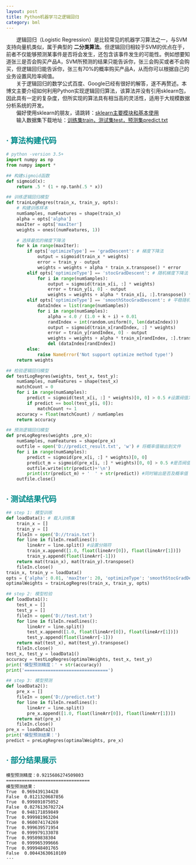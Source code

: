 ```yaml
---
layout: post
title: Python机器学习之逻辑回归
category: bml
---
```

&emsp;&emsp;逻辑回归（Logistic Regression）是比较常见的机器学习算法之一，与SVM支持向量机类似，属于典型的 **二分类算法**。但逻辑回归相较于SVM的优点在于，前者不仅能够预测某事件是否将会发生，还包含该事件发生的可能性。例如想要知道张三是否会购买产品A，SVM所预测的结果只能告诉你，张三会购买或者不会购买，但逻辑回归能告诉你，张三有70%的概率购买产品A，从而你可以根据自己的业务设置风险率阀值。   
&emsp;&emsp;关于逻辑回归的数学公式百度、Google已经有很好的解答，遂不再赘述。本博文主要介绍如何利用Python实现逻辑回归算法，该算法并没有引用sklearn包，因此具有一定的复杂度，但所实现的算法具有相当高的灵活性，适用于大规模数据分析系统的开发。    
&emsp;&emsp;偏好使用sklearn的朋友，请跳转：[sklearn主要模块和基本使用](http://www.jianshu.com/p/1c6efdbce226)   
&emsp;&emsp;输入数据集下载地址：[训练集train，测试集test，预测集predict.txt](https://github.com/carrylaw/Archive/tree/master/机器学习文件夹/logistic)

## **<span style="color:#008B8B">· 算法构建代码</span>**

``` python
# python -version 3.5+
import numpy as np
from numpy import *

## 构建sigmoid函数
def sigmoid(x):
    return .5 * (1 + np.tanh(.5 * x))

## 训练逻辑回归模型
def trainLogRegres(train_x, train_y, opts):
    # 构建训练样本
    numSamples, numFeatures = shape(train_x)
    alpha = opts['alpha']
    maxIter = opts['maxIter']
    weights = ones((numFeatures, 1))

    # 选择最优的梯度下降法
    for k in range(maxIter):
        if opts['optimizeType'] == 'gradDescent': # 梯度下降法
            output = sigmoid(train_x * weights)
            error = train_y - output
            weights = weights + alpha * train_x.transpose() * error
        elif opts['optimizeType'] == 'stocGradDescent': # 随机梯度下降法
            for i in range(numSamples):
                output = sigmoid(train_x[i, :] * weights)
                error = train_y[i, 0] - output
                weights = weights + alpha * train_x[i, :].transpose() * error
        elif opts['optimizeType'] == 'smoothStocGradDescent': # 平稳随机梯度下降法
            dataIndex = list(range(numSamples))
            for i in range(numSamples):
                alpha = 4.0 / (1.0 + k + i) + 0.01
                randIndex = int(random.uniform(0, len(dataIndex)))
                output = sigmoid(train_x[randIndex, :] * weights)
                error = train_y[randIndex, 0] - output
                weights = weights + alpha * train_x[randIndex, :].transpose() * error
                del (dataIndex[randIndex])
        else:
            raise NameError('Not support optimize method type!')
    return weights

## 检验逻辑回归模型
def testLogRegres(weights, test_x, test_y):
    numSamples, numFeatures = shape(test_x)
    matchCount = 0
    for i in range(numSamples):
        predict = sigmoid(test_x[i, :] * weights)[0, 0] > 0.5 #设置阀值为0.5
        if predict == bool(test_y[i, 0]):
            matchCount += 1
    accuracy = float(matchCount) / numSamples
    return accuracy

## 预测逻辑回归模型
def preLogRegres(weights ,pre_x):
    numSamples, numFeatures = shape(pre_x)
    outfile = open('D://predict_result.txt', 'w') # 将概率值输出到文件
    for i in range(numSamples):
        predict = sigmoid(pre_x[i, :] * weights)[0, 0]
        predict_m = sigmoid(pre_x[i, :] * weights)[0, 0] > 0.5 #是否阀值定为0.5
        outfile.write(str(predict)+'\n')
        print(str(predict_m) + '  ' + str(predict)) #同时输出是否及概率值
    outfile.close()
```

## **<span style="color:#008B8B">· 测试结果代码</span>**

``` python	
## step 1: 模型训练
def loadData(): # 载入训练集
    train_x = []
    train_y = []
    fileIn = open('D://train.txt')
    for line in fileIn.readlines():
        lineArr = line.split() #设置分隔符
        train_x.append([1.0, float(lineArr[0]), float(lineArr[1])])
        train_y.append(float(lineArr[-1]))
    return mat(train_x), mat(train_y).transpose()
    fileIn.close()
train_x, train_y = loadData()
opts = {'alpha': 0.01, 'maxIter': 20, 'optimizeType': 'smoothStocGradDescent'}  # 参数设置
optimalWeights = trainLogRegres(train_x, train_y, opts)

## step 2: 模型检验
def loadData1():
    test_x = []
    test_y = []
    fileIn = open('D://test.txt')
    for line in fileIn.readlines():
        lineArr = line.split()
        test_x.append([1.0, float(lineArr[0]), float(lineArr[1])])
        test_y.append(float(lineArr[-1]))
    return mat(test_x), mat(test_y).transpose()
    fileIn.close()
test_x, test_y = loadData1()
accuracy = testLogRegres(optimalWeights, test_x, test_y)
print('模型预测精度：' + str(accuracy))
print('================================')

## step 3: 模型预测
def loadData2():
    pre_x = []
    fileIn = open('D://predict.txt')
    for line in fileIn.readlines():
        lineArr = line.split()
        pre_x.append([1.0, float(lineArr[0]), float(lineArr[1])])
    return mat(pre_x)
    fileIn.close()
pre_x = loadData2()
print('模型预测结果：')
predict = preLogRegres(optimalWeights, pre_x)
```


## **<span style="color:#008B8B">· 部分结果展示</span>**

``` shell
模型预测精度：0.9215686274509803
================================
模型预测结果：
True  0.969439134428
False  0.0121320687856
True  0.999891075052
False  0.0276136702724
True  0.948171859849
True  0.999981963204
True  0.960074174269
True  0.999639571954
True  0.999979133078
True  0.99509838304
True  0.999965399666
True  0.999948401765
False  0.00443630610109
···
```